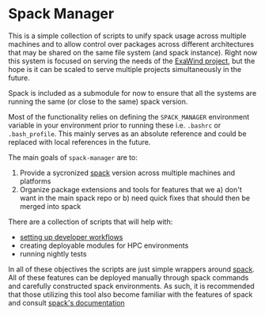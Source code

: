 # Spack Manager

This is a simple collection of scripts to unify spack usage across multiple machines and to allow control over packages across different architectures that may be shared on the same file system (and spack instance). Right now this system is focused on serving the needs of the [ExaWind project](https://github.com/ExaWind), but the hope is it can be scaled to serve multiple projects simultaneously in the future.

Spack is included as a submodule for now to ensure that all the systems are running the same (or close to the same) spack version.

Most of the functionality relies on defining the `SPACK_MANAGER` environment variable in your environment prior to running these i.e. `.bashrc` or `.bash_profile`.  This mainly serves as an absolute reference and could be replaced with local references in the future.

The main goals of `spack-manager` are to:

  1) Provide a sycronized [spack](https://github.com/spack/spack) version across multiple machines and platforms
  2) Organize package extensions and tools for features that we a) don't want in the main spack repo or b) need quick fixes that should then be merged into spack

There are a collection of scripts that will help with:
  
  - [setting up developer workflows](https://github.com/psakievich/spack-manager/wiki/Developer-Documentation#developer-tutorial)
  - creating deployable modules for HPC environments
  - running nightly tests

In all of these objectives the scripts are just simple wrappers around [spack](https://github.com/spack/spack).
All of these features can be deployed manually through spack commands and carefully constructed spack environments.
As such, it is recommended that those utilizing this tool also become familiar with the features of
spack and consult [spack's documentation](https://spack.readthedocs.io/en/latest/)
